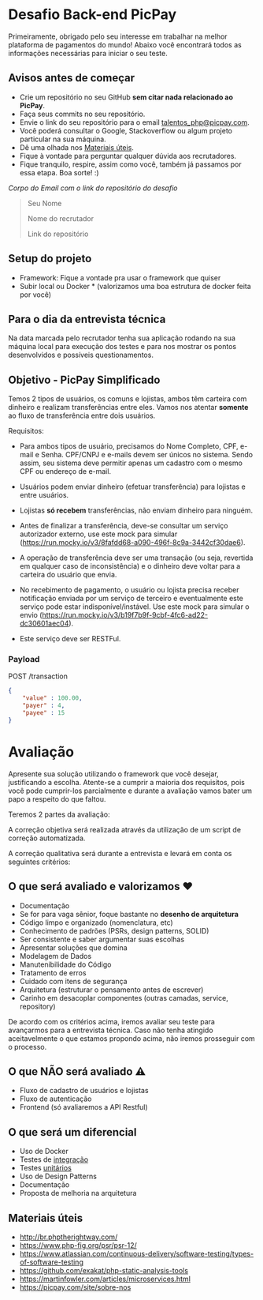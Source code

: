 # Desafio Back-end PicPay

Primeiramente, obrigado pelo seu interesse em trabalhar na melhor plataforma de pagamentos do mundo!
Abaixo você encontrará todos as informações necessárias para iniciar o seu teste.

## Avisos antes de começar

- Crie um repositório no seu GitHub **sem citar nada relacionado ao PicPay**.
- Faça seus commits no seu repositório.
- Envie o link do seu repositório para o email talentos_php@picpay.com.
- Você poderá consultar o Google, Stackoverflow ou algum projeto particular na sua máquina.
- Dê uma olhada nos [Materiais úteis](#materiais-úteis).
- Fique à vontade para perguntar qualquer dúvida aos recrutadores.
- Fique tranquilo, respire, assim como você, também já passamos por essa etapa. Boa sorte! :)

*Corpo do Email com o link do repositório do desafio*

>Seu Nome
>
>Nome do recrutador
>
>Link do repositório

## Setup do projeto

- Framework: Fique a vontade pra usar o framework que quiser
- Subir local ou Docker * (valorizamos uma boa estrutura de docker feita por você)

## Para o dia da entrevista técnica
Na data marcada pelo recrutador tenha sua aplicação rodando na sua máquina local para execução dos testes e para nos mostrar os pontos desenvolvidos e possíveis questionamentos.

## Objetivo - PicPay Simplificado

Temos 2 tipos de usuários, os comuns e lojistas, ambos têm carteira com dinheiro e realizam transferências entre eles. Vamos nos atentar **somente** ao fluxo de transferência entre dois usuários.

Requisitos:

- Para ambos tipos de usuário, precisamos do Nome Completo, CPF, e-mail e Senha. CPF/CNPJ e e-mails devem ser únicos no sistema. Sendo assim, seu sistema deve permitir apenas um cadastro com o mesmo CPF ou endereço de e-mail.

- Usuários podem enviar dinheiro (efetuar transferência) para lojistas e entre usuários. 

- Lojistas **só recebem** transferências, não enviam dinheiro para ninguém.

- Antes de finalizar a transferência, deve-se consultar um serviço autorizador externo, use este mock para simular (https://run.mocky.io/v3/8fafdd68-a090-496f-8c9a-3442cf30dae6).

- A operação de transferência deve ser uma transação (ou seja, revertida em qualquer caso de inconsistência) e o dinheiro deve voltar para a carteira do usuário que envia. 

- No recebimento de pagamento, o usuário ou lojista precisa receber notificação enviada por um serviço de terceiro e eventualmente este serviço pode estar indisponível/instável. Use este mock para simular o envio (https://run.mocky.io/v3/b19f7b9f-9cbf-4fc6-ad22-dc30601aec04). 

- Este serviço deve ser RESTFul.

### Payload

POST /transaction

```json
{
    "value" : 100.00,
    "payer" : 4,
    "payee" : 15
}
```


# Avaliação

Apresente sua solução utilizando o framework que você desejar, justificando a escolha.
Atente-se a cumprir a maioria dos requisitos, pois você pode cumprir-los parcialmente e durante a avaliação vamos bater um papo a respeito do que faltou.

Teremos 2 partes da avaliação:

A correção objetiva será realizada através da utilização de um script de correção automatizada.

A correção qualitativa será durante a entrevista e levará em conta os seguintes critérios:

## O que será avaliado e valorizamos :heart:
- Documentação
- Se for para vaga sênior, foque bastante no **desenho de arquitetura**
- Código limpo e organizado (nomenclatura, etc)
- Conhecimento de padrões (PSRs, design patterns, SOLID)
- Ser consistente e saber argumentar suas escolhas
- Apresentar soluções que domina
- Modelagem de Dados
- Manutenibilidade do Código
- Tratamento de erros
- Cuidado com itens de segurança
- Arquitetura (estruturar o pensamento antes de escrever)
- Carinho em desacoplar componentes (outras camadas, service, repository)

De acordo com os critérios acima, iremos avaliar seu teste para avançarmos para a entrevista técnica.
Caso não tenha atingido aceitavelmente o que estamos propondo acima, não iremos prosseguir com o processo.

## O que NÃO será avaliado :warning:
- Fluxo de cadastro de usuários e lojistas
- Fluxo de autenticação
- Frontend (só avaliaremos a API Restful)

## O que será um diferencial
- Uso de Docker
- Testes de [integração](https://www.atlassian.com/continuous-delivery/software-testing/types-of-software-testing)
- Testes [unitários](https://www.atlassian.com/continuous-delivery/software-testing/types-of-software-testing)
- Uso de Design Patterns
- Documentação
- Proposta de melhoria na arquitetura


## Materiais úteis
- http://br.phptherightway.com/
- https://www.php-fig.org/psr/psr-12/
- https://www.atlassian.com/continuous-delivery/software-testing/types-of-software-testing
- https://github.com/exakat/php-static-analysis-tools
- https://martinfowler.com/articles/microservices.html
- https://picpay.com/site/sobre-nos

